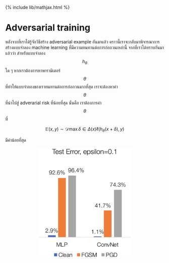 {% include lib/mathjax.html %}
# Adversarial training

หลังจากที่เราได้รู้จักวิธีสร้าง adversarial example กันมาแล้ว คราวนี้เราจะกลับมาพิจารณาการสร้างแบบจำลอง machine learning 
ที่มีความทนทานต่อการก่อกวนเหล่านี้ จากที่เราได้ทราบกันมาแล้วว่า สำหรับแบบจำลอง $$h_\theta$$ ใด ๆ หากเราต้องการหาพารามิเตอร์ $$\theta$$
ที่ทำให้แบบจำลองของเราทนทานต่อการก่อกวนมากที่สุด เราจะต้องหาค่า $$\theta$$ ที่นำไปสู่ adverarial risk ที่น้อยที่สุด นั่นคือ เราต้องการค่า $$\theta$$ ที่

$$
\mathbb{E}{(x,y)\sim\mathcal{D}}\max{\delta\in\Delta(x)}\ell(h_\theta(x+\delta),y)
$$

มีค่าน้อยที่สุด

<p align="center">
<img width="300" src="https://raw.githubusercontent.com/vacharapat/Adversarial-Machine-Learning/master/images/pgd_result.png">
</p>


